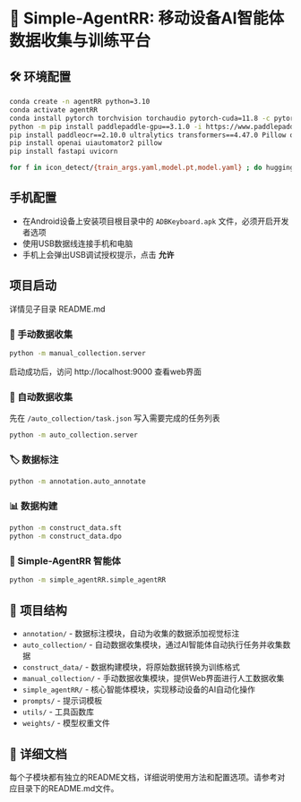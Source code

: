 # 📱 Simple-AgentRR: 移动设备AI智能体数据收集与训练平台

## 🛠️ 环境配置
```bash
conda create -n agentRR python=3.10
conda activate agentRR
conda install pytorch torchvision torchaudio pytorch-cuda=11.8 -c pytorch -c nvidia -y
python -m pip install paddlepaddle-gpu==3.1.0 -i https://www.paddlepaddle.org.cn/packages/stable/cu118/
pip install paddleocr==2.10.0 ultralytics transformers==4.47.0 Pillow opencv-python numpy scipy supervision langchain-openai langchain-core
pip install openai uiautomator2 pillow
pip install fastapi uvicorn

for f in icon_detect/{train_args.yaml,model.pt,model.yaml} ; do huggingface-cli download microsoft/OmniParser-v2.0 "$f" --local-dir weights; done
```

## 手机配置
- 在Android设备上安装项目根目录中的 `ADBKeyboard.apk` 文件，必须开启开发者选项
- 使用USB数据线连接手机和电脑
- 手机上会弹出USB调试授权提示，点击 **允许**

## 项目启动
详情见子目录 README.md

### 📝 手动数据收集
```bash
python -m manual_collection.server
```
启动成功后，访问 http://localhost:9000 查看web界面

### 🤖 自动数据收集
先在 `/auto_collection/task.json` 写入需要完成的任务列表
```bash
python -m auto_collection.server
```

### 🏷️ 数据标注
```bash
python -m annotation.auto_annotate
```

### 📊 数据构建
```bash
python -m construct_data.sft
python -m construct_data.dpo
```

### 🎯 Simple-AgentRR 智能体
```bash
python -m simple_agentRR.simple_agentRR
```

## 📁 项目结构

- `annotation/` - 数据标注模块，自动为收集的数据添加视觉标注
- `auto_collection/` - 自动数据收集模块，通过AI智能体自动执行任务并收集数据
- `construct_data/` - 数据构建模块，将原始数据转换为训练格式
- `manual_collection/` - 手动数据收集模块，提供Web界面进行人工数据收集
- `simple_agentRR/` - 核心智能体模块，实现移动设备的AI自动化操作
- `prompts/` - 提示词模板
- `utils/` - 工具函数库
- `weights/` - 模型权重文件

## 📖 详细文档

每个子模块都有独立的README文档，详细说明使用方法和配置选项。请参考对应目录下的README.md文件。